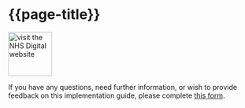 # {{page-title}}

<img src="https://digital.nhs.uk/webfiles/1576854238445/images/nhs-digital-logo.svg" alt="visit the NHS Digital website" width="89" height="auto" target="_blank">

If you have any questions, need further information, or wish to provide feedback on this implementation guide, please complete <a href="https://forms.gle/NfVpqgYtG5nufPvS9">this form</a>.